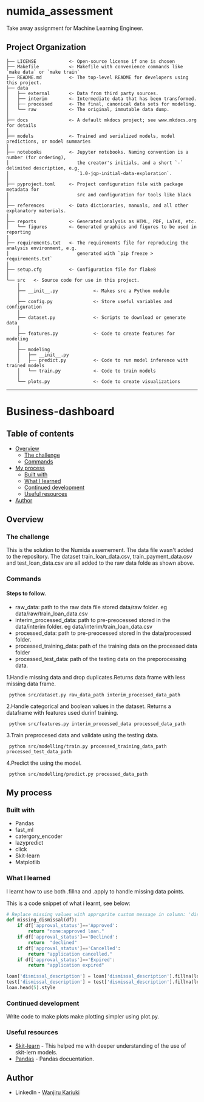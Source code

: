 # numida_assessment

Take away assignment for Machine Learning Engineer.

## Project Organization

```
├── LICENSE            <- Open-source license if one is chosen
├── Makefile           <- Makefile with convenience commands like `make data` or `make train`
├── README.md          <- The top-level README for developers using this project.
├── data
│   ├── external       <- Data from third party sources.
│   ├── interim        <- Intermediate data that has been transformed.
│   ├── processed      <- The final, canonical data sets for modeling.
│   └── raw            <- The original, immutable data dump.
│
├── docs               <- A default mkdocs project; see www.mkdocs.org for details
│
├── models             <- Trained and serialized models, model predictions, or model summaries
│
├── notebooks          <- Jupyter notebooks. Naming convention is a number (for ordering),
│                         the creator's initials, and a short `-` delimited description, e.g.
│                         `1.0-jqp-initial-data-exploration`.
│
├── pyproject.toml     <- Project configuration file with package metadata for
│                         src and configuration for tools like black
│
├── references         <- Data dictionaries, manuals, and all other explanatory materials.
│
├── reports            <- Generated analysis as HTML, PDF, LaTeX, etc.
│   └── figures        <- Generated graphics and figures to be used in reporting
│
├── requirements.txt   <- The requirements file for reproducing the analysis environment, e.g.
│                         generated with `pip freeze > requirements.txt`
│
├── setup.cfg          <- Configuration file for flake8
│
└── src   <- Source code for use in this project.
    │
    ├── __init__.py             <- Makes src a Python module
    │
    ├── config.py               <- Store useful variables and configuration
    │
    ├── dataset.py              <- Scripts to download or generate data
    │
    ├── features.py             <- Code to create features for modeling
    │
    ├── modeling
    │   ├── __init__.py
    │   ├── predict.py          <- Code to run model inference with trained models
    │   └── train.py            <- Code to train models
    │
    └── plots.py                <- Code to create visualizations
```

--------
# Business-dashboard


## Table of contents

- [Overview](#overview)
  - [The challenge](#the-challenge)
  - [Commands](#commands-to-use)
- [My process](#my-process)
  - [Built with](#built-with)
  - [What I learned](#what-i-learned)
  - [Continued development](#continued-development)
  - [Useful resources](#useful-resources)
- [Author](#author)


## Overview

### The challenge

This is the solution to the Numida assemement. The data file wasn't added to the repository. The dataset train_loan_data.csv, train_payment_data.csv and test_loan_data.csv are all added to the raw data folde as shown above.

### Commands
#### Steps to follow.
- raw_data: path to the raw data file stored data/raw folder. eg data/raw/train_loan_data.csv
- interim_processed_data: path to pre-preocessed stored in the data/interim folder. eg data/interim/train_loan_data.csv
- processed_data: path to pre-preocessed stored in the data/processed folder.
- processed_training_data: path of the training data on the processed data folder
- processed_test_data: path of the testing data on the preporocessing data.


1.Handle missing data and drop duplicates.Returns data frame with less missing data frame.
```code
 python src/dataset.py raw_data_path interim_processed_data_path
```
2.Handle categorical and boolean values in the dataset. Returns a dataframe with features used durinf training.
```code
 python src/features.py interim_processed_data processed_data_path
```
3.Train preprocesed data and validate using the testing data.
```code
 python src/modelling/train.py processed_training_data_path processed_test_data_path
```
4.Predict the using the model.
```code
 python src/modelling/predict.py processed_data_path
```




## My process

### Built with

- Pandas
- fast_ml
- catergory_encoder
- lazypredict
- click
- Skit-learn
- Matplotlib

### What I learned

I learnt how to use both .fillna and .apply to handle missing data points.

This is a code snippet of what i learnt, see below:

```python
# Replace missing values with approprite custom message in column: 'dismissal_description'.
def missing_dismissal(df):
    if df['approval_status']=='Approved':
        return "none:approved loan."
    if df['approval_status']=='Declined':
        return  "declined"
    if df['approval_status']=='Cancelled':
        return "application cancelled."
    if df['approval_status']=='Expired':
        return "application expired"

loan['dismissal_description'] = loan['dismissal_description'].fillna(loan.apply(missing_dismissal, axis=1))
test['dismissal_description'] = test['dismissal_description'].fillna(loan.apply(missing_dismissal, axis=1))
loan.head(5).style
```

### Continued development
Write code to make plots make plotting simpler using plot.py.


### Useful resources

- [Skit-learn](https://scikit-learn.org/stable/) - This helped me with deeper understanding of the use of skit-lern models.
- [Pandas](https://pandas.pydata.org/docs/) - Pandas docuentation.



## Author

- LinkedIn - [Wanjiru Kariuki](https://www.linkedin.com/in/wanjiru-kariuki/)
